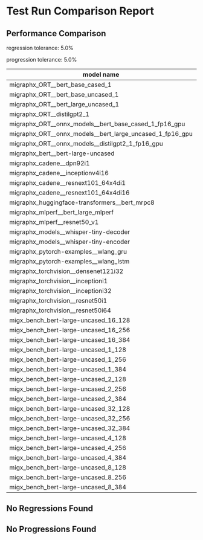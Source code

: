 # Test Run Comparison Report

## Performance Comparison

regression tolerance: 5.0%

progression tolerance: 5.0%

|model name|exit_status|analysis|old_time_ms|new_time_ms|change_ms|percent_change|
|---|---|---|---|---|---|---|
|migraphx_ORT__bert_base_cased_1|PASS|regression|85.9456|101.346|15.4004|17.92%|
|migraphx_ORT__bert_base_uncased_1|PASS|within tol|97.0544|95.5034|-1.5509|-1.6%|
|migraphx_ORT__bert_large_uncased_1|PASS|regression|270.9263|290.4439|19.5176|7.2%|
|migraphx_ORT__distilgpt2_1|PASS|progression|59.2108|35.1049|-24.106|-40.71%|
|migraphx_ORT__onnx_models__bert_base_cased_1_fp16_gpu|Numerics|progression|89.4806|84.7752|-4.7055|-5.26%|
|migraphx_ORT__onnx_models__bert_large_uncased_1_fp16_gpu|Numerics|within tol|249.5805|249.3368|-0.2437|-0.1%|
|migraphx_ORT__onnx_models__distilgpt2_1_fp16_gpu|Numerics|within tol|40.4033|39.3233|-1.0801|-2.67%|
|migraphx_bert__bert-large-uncased|PASS|within tol|381.0775|387.8339|6.7564|1.77%|
|migraphx_cadene__dpn92i1|PASS|within tol|173.6667|171.3971|-2.2696|-1.31%|
|migraphx_cadene__inceptionv4i16|PASS|within tol|5387.7944|5298.7931|-89.0013|-1.65%|
|migraphx_cadene__resnext101_64x4di1|PASS|within tol|329.2138|324.3148|-4.899|-1.49%|
|migraphx_cadene__resnext101_64x4di16|PASS|within tol|5113.4299|5154.7909|41.361|0.81%|
|migraphx_huggingface-transformers__bert_mrpc8|PASS|within tol|384.2948|380.4204|-3.8745|-1.01%|
|migraphx_mlperf__bert_large_mlperf|Numerics|regression|414.8411|445.5365|30.6954|7.4%|
|migraphx_mlperf__resnet50_v1|PASS|progression|240.6212|91.4229|-149.1983|-62.01%|
|migraphx_models__whisper-tiny-decoder|PASS|within tol|31.9399|32.7553|0.8154|2.55%|
|migraphx_models__whisper-tiny-encoder|Numerics|within tol|179.6602|183.9992|4.339|2.42%|
|migraphx_pytorch-examples__wlang_gru|PASS|progression|90.0542|82.4427|-7.6115|-8.45%|
|migraphx_pytorch-examples__wlang_lstm|PASS|regression|38.6503|43.7445|5.0943|13.18%|
|migraphx_torchvision__densenet121i32|PASS|regression|1591.5437|1673.4347|81.891|5.15%|
|migraphx_torchvision__inceptioni1|PASS|regression|197.0866|221.348|24.2614|12.31%|
|migraphx_torchvision__inceptioni32|PASS|within tol|5450.2628|5388.9789|-61.284|-1.12%|
|migraphx_torchvision__resnet50i1|PASS|within tol|85.4098|85.5755|0.1657|0.19%|
|migraphx_torchvision__resnet50i64|PASS|within tol|5057.7288|5126.1681|68.4393|1.35%|
|migx_bench_bert-large-uncased_16_128|PASS|within tol|2611.5247|2641.8773|30.3526|1.16%|
|migx_bench_bert-large-uncased_16_256|PASS|within tol|4111.281|4073.775|-37.5059|-0.91%|
|migx_bench_bert-large-uncased_16_384|Numerics|within tol|5769.4345|5809.7522|40.3176|0.7%|
|migx_bench_bert-large-uncased_1_128|PASS|progression|204.3055|176.9675|-27.338|-13.38%|
|migx_bench_bert-large-uncased_1_256|PASS|within tol|278.5797|267.4712|-11.1085|-3.99%|
|migx_bench_bert-large-uncased_1_384|PASS|progression|410.3937|369.0756|-41.3181|-10.07%|
|migx_bench_bert-large-uncased_2_128|PASS|within tol|384.0331|402.2398|18.2067|4.74%|
|migx_bench_bert-large-uncased_2_256|PASS|progression|616.8695|578.1443|-38.7253|-6.28%|
|migx_bench_bert-large-uncased_2_384|PASS|regression|807.7745|983.5079|175.7333|21.76%|
|migx_bench_bert-large-uncased_32_128|PASS|within tol|5075.0984|5096.0184|20.92|0.41%|
|migx_bench_bert-large-uncased_32_256|PASS|within tol|8074.1199|7975.8941|-98.2257|-1.22%|
|migx_bench_bert-large-uncased_32_384|Numerics|within tol|11490.3701|11607.9535|117.5834|1.02%|
|migx_bench_bert-large-uncased_4_128|PASS|within tol|724.7409|714.5921|-10.1489|-1.4%|
|migx_bench_bert-large-uncased_4_256|PASS|progression|1252.6096|1115.7697|-136.8399|-10.92%|
|migx_bench_bert-large-uncased_4_384|PASS|within tol|1585.8681|1518.8999|-66.9682|-4.22%|
|migx_bench_bert-large-uncased_8_128|PASS|within tol|1303.237|1296.358|-6.879|-0.53%|
|migx_bench_bert-large-uncased_8_256|PASS|within tol|2099.2877|2048.0947|-51.193|-2.44%|
|migx_bench_bert-large-uncased_8_384|PASS|within tol|2939.6702|3012.4891|72.8189|2.48%|

## No Regressions Found

## No Progressions Found

